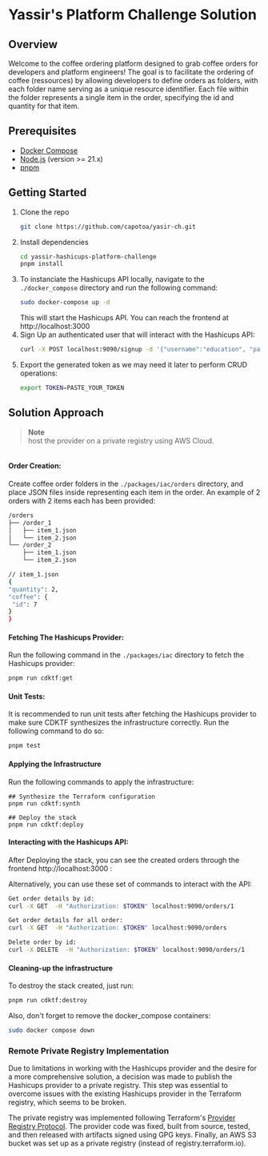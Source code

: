 # Yassir's Platform Challenge Solution

## Overview

Welcome to the coffee ordering platform designed to grab coffee orders for developers and platform engineers! The goal is to facilitate the ordering of coffee (ressources) by allowing developers to define orders as folders, with each folder name serving as a unique resource identifier. Each file within the folder represents a single item in the order, specifying the id and quantity for that item.

## Prerequisites
- [Docker Compose](https://docs.docker.com/compose/install/)
- [Node.js](https://nodejs.org/en/download) (version >= 21.x)
- [pnpm](https://pnpm.io/installation)

## Getting Started

1. Clone the repo
   ```sh
   git clone https://github.com/capotoa/yasir-ch.git 
   ```
2. Install dependencies
   ```sh
   cd yassir-hashicups-platform-challenge
   pnpm install
   ```
3. To instanciate the Hashicups API locally, navigate to the `./docker_compose` directory and run the following command:
   ```sh
   sudo docker-compose up -d
   ```
   This will start the Hashicups API. You can reach the frontend at http://localhost:3000
4. Sign Up an authenticated user that will interact with the Hashicups API:
   ```sh
   curl -X POST localhost:9090/signup -d '{"username":"education", "password":"test123"}'
   ```
5. Export the generated token as we may need it later to perform CRUD operations:
    ```sh
   export TOKEN=PASTE_YOUR_TOKEN
   ```
    
## Solution Approach

> **Note**<br>
host the provider on a private registry using AWS Cloud. 

```bash
```

#### Order Creation:

Create coffee order folders in the `./packages/iac/orders` directory, and place JSON files inside representing each item in the order. An example of 2 orders with 2 items each has been provided:
```sh
/orders
├── /order_1
│   ├── item_1.json
│   └── item_2.json
└── /order_2
    ├── item_1.json
    └── item_2.json
```
   ```sh
// item_1.json
{
  "quantity": 2,
  "coffee": {
    "id": 7
  }
}
   ```

#### Fetching The Hashicups Provider:

Run the following command in the `./packages/iac` directory to fetch the Hashicups provider:
   ```sh
pnpm run cdktf:get
```

#### Unit Tests:

It is recommended to run unit tests after fetching the Hashicups provider to make sure CDKTF synthesizes the infrastructure correctly. Run the following command to do so:
   ```sh
pnpm test
```

#### Applying the Infrastructure

Run the following commands to apply the infrastructure:

```
## Synthesize the Terraform configuration
pnpm run cdktf:synth
```
```
## Deploy the stack
pnpm run cdktf:deploy
```

#### Interacting with the Hashicups API:
After Deploying the stack, you can see the created orders through the frontend http://localhost:3000 :


Alternatively, you can use these set of commands to interact with the API:
   ```sh
Get order details by id:
curl -X GET  -H "Authorization: $TOKEN" localhost:9090/orders/1

Get order details for all order:
curl -X GET  -H "Authorization: $TOKEN" localhost:9090/orders

Delete order by id:
curl -X DELETE  -H "Authorization: $TOKEN" localhost:9090/orders/1
```
#### Cleaning-up the infrastructure

To destroy the stack created, just run:

```sh
pnpm run cdktf:destroy
```
Also, don't forget to remove the docker_compose containers:

```sh
sudo docker compose down
```

### Remote Private Registry Implementation

Due to limitations in working with the Hashicups provider and the desire for a more comprehensive solution, a decision was made to publish the Hashicups provider to a private registry. This step was essential to overcome issues with the existing Hashicups provider in the Terraform registry, which seems to be broken.

The private registry was implemented following Terraform's [Provider Registry Protocol](https://developer.hashicorp.com/terraform/internals/provider-registry-protocol). The provider code was fixed, built from source, tested, and then released with artifacts signed using GPG keys. Finally, an AWS S3 bucket was set up as a private registry (instead of registry.terraform.io).
